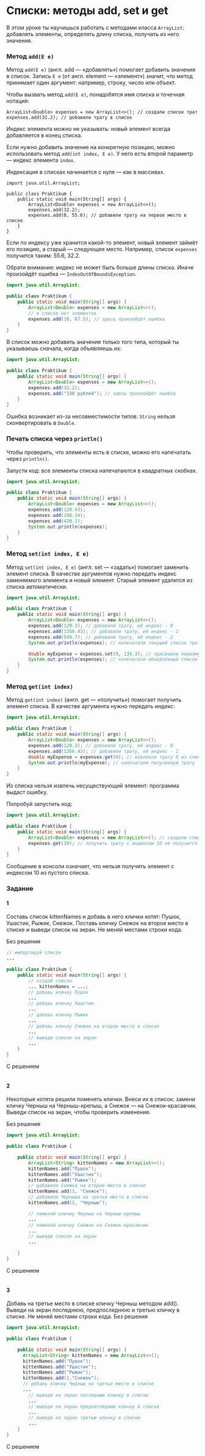 # Списки: методы add, set и get

В этом уроке ты научишься работать с методами класса `ArrayList`: добавлять элементы, определять длину списка, получать из него значения.

### Метод `add(E e)`

Метод `add(E e)` (англ. add — «добавлять») помогает добавить значения в список. Запись `E e` (от англ. element — «элемент») значит, что метод принимает один аргумент: например, строку, число или объект.

Чтобы вызвать метод `add(E e)`, понадобятся имя списка и точечная нотация:



```
ArrayList<Double> expenses = new ArrayList<>(); // создали список трат
expenses.add(32.2); // добавили трату в список 
```

Индекс элемента можно не указывать: новый элемент всегда добавляется в конец списка.

Если нужно добавить значение на конкретную позицию, можно использовать метод `add(int index, E e)`. У него есть второй параметр — индекс элемента `index`.

Индексация в списках начинается с нуля — как в массивах.



```
import java.util.ArrayList;

public class Praktikum {
    public static void main(String[] args) {
        ArrayList<Double> expenses = new ArrayList<>();
        expenses.add(32.2);
        expenses.add(0, 55.6); // добавили трату на первое место в списке
    }
} 
```

Если по индексу уже хранится какой-то элемент, новый элемент займёт его позицию, а старый — следующее место. Например, список `expenses` получится таким: 55.6, 32.2.

Обрати внимание: индекс не может быть больше длины списка. Иначе произойдёт ошибка — `IndexOutOfBoundsException`.

```java
import java.util.ArrayList;

public class Praktikum {
    public static void main(String[] args) {
        ArrayList<Double> expenses = new ArrayList<>(); 
        // в списке нет элементов
        expenses.add(10, 67.5); // здесь произойдёт ошибка
    }
}
```

В список можно добавить значения только того типа, который ты указываешь сначала, когда объявляешь их:

```java
import java.util.ArrayList;

public class Praktikum {
    public static void main(String[] args) {
        ArrayList<Double> expenses = new ArrayList<>(); 
        expenses.add(32.2);
        expenses.add("150 рублей"); // здесь произойдёт ошибка
    }
}
```

Ошибка возникает из-за несовместимости типов: `String` нельзя сконвертировать в `Double`.

### Печать списка через `println()`

Чтобы проверить, что элементы есть в списке, можно его напечатать через `println()`.

Запусти код: все элементы списка напечатаются в квадратных скобках.

```Java
import java.util.ArrayList;

public class Praktikum {
    public static void main(String[] args) {
        ArrayList<Double> expenses = new ArrayList<>();
        expenses.add(120.43);
        expenses.add(290.34);
        expenses.add(420.1);
        System.out.println(expenses);
    }
}
```

### Метод `set(int index, E e)`

Метод `set(int index, E e)` (англ. set — «задать») помогает заменить элемент списка. В качестве аргументов нужно передать индекс заменяемого элемента и новый элемент. Старый элемент удалится из списка автоматически.

```java
import java.util.ArrayList;

public class Praktikum {
    public static void main(String[] args) {
        ArrayList<Double> expenses = new ArrayList<>();
        expenses.add(120.3); // добавили трату, её индекс - 0
        expenses.add(1356.43); // добавили трату, её индекс - 1
        expenses.add(549.7); // добавили трату, её индекс - 2
		System.out.println(expenses); // напечатали текущий список трат

        double myExpense = expenses.set(0, 134.3); // присвоили первому элементу новое значение
        System.out.println(expenses); // напечатали обновлённый список трат
    }
}
```

### Метод `get(int index)`

Метод `get(int index)` (англ. get — «получить») помогает получить элемент списка. В качестве аргумента нужно передать индекс:
```java
import java.util.ArrayList;

public class Praktikum {
    public static void main(String[] args) {
        ArrayList<Double> expenses = new ArrayList<>();
        expenses.add(120.3); // добавили трату, её индекс - 0
        expenses.add(1356.43); // добавили трату, её индекс - 1
        double myExpense = expenses.get(0); // извлекли трату 0 из списка
        System.out.println(myExpense); // напечатали полученную трату
    }
}
```
Из списка нельзя извлечь несуществующий элемент: программа выдаст ошибку.

Попробуй запустить код:
```java
import java.util.ArrayList;

public class Praktikum {
    public static void main(String[] args) {
        ArrayList<Double> expenses = new ArrayList<>(); // создали список расходов
        expenses.get(10); // получить трату с индексом 10 не получится
    }
}
```
Сообщение в консоли означает, что нельзя получить элемент с индексом 10 из пустого списка.

### Задание
#### 1 
Составь список kittenNames и добавь в него клички котят: Пушок, Ушастик, Рыжик, Снежок. Поставь кличку Снежок на второе место в списке и выведи список на экран.
Не меняй местами строки кода.

Без решения
```java
// импортируй список
...

public class Praktikum {
    public static void main(String[] args) {
        // создай список
        ... kittenNames = ...;
        // добавь кличку Пушок
        ...
        // добавь кличку Ушастик
        ...
        // добавь кличку Рыжик
        ...
        // добавь кличку Снежок на второе место в списке
        ...
        // выведи список на экран
        ...
    }
}
```

С решением
```java

```
#### 2
Некоторые котята решили поменять клички. Внеси их в список: замени кличку Черныш на Черныш-крепыш, а Снежок — на Снежок-красавчик. Выведи список на экран, чтобы проверить изменения.

Без решения
```java
import java.util.ArrayList;

public class Praktikum {

    public static void main(String[] args) {
        ArrayList<String> kittenNames = new ArrayList<>();
        kittenNames.add("Пушок");
        kittenNames.add("Ушастик");
        kittenNames.add("Рыжик");
		// добавили Снежка на второе место в списке
        kittenNames.add(1, "Снежок");
		// добавили Черныша на третье место в списке
        kittenNames.add(2, "Черныш");

        // поменяй кличку Черныш на Черныш-крепыш
        ...
        // поменяй кличку Снежок на Снежок-красавчик
        ...
        // выведи список на экран
        ...

    }
}
```

С решением
```java

```

#### 3
Добавь на третье место в списке кличку Черныш методом add().
Выведи на экран последнюю, предпоследнюю и третью кличку в списке.
Не меняй местами строки кода.
Без решения
```java
import java.util.ArrayList;

public class Praktikum {

    public static void main(String[] args) {
      ArrayList<String> kittenNames = new ArrayList<>();
      kittenNames.add("Пушок");
      kittenNames.add("Ушастик");
      kittenNames.add("Рыжик");
      kittenNames.add(1,"Снежок");
      // добавь кличку Черныш на третье место в списке
      ...
        // выведи на экран последнюю кличку в списке
        ...
        // выведи на экран предпоследнюю кличку в списке
        ...
        // выведи на экран третью кличку в списке
        ...
    }
}
```

С решением
```java

```